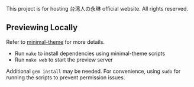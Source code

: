 This project is for hosting 台湾人の永琳 official website.
All rights reserved.

## Previewing Locally

Refer to [minimal-theme](https://github.com/pages-themes/minimal#previewing-the-theme-locally) for more details.
- Run `make` to install dependencies using minimal-theme scripts
- Run `make web` to start the preview server

Additional `gem install` may be needed. For convenience, using `sudo` for running the scripts to prevent permission issues.
